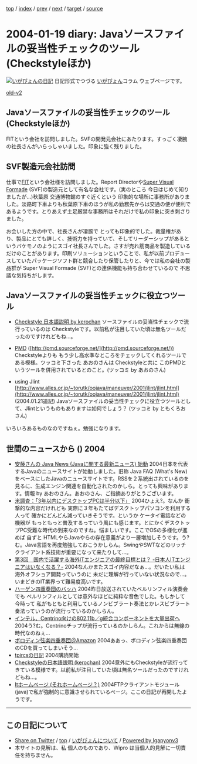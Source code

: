[top](../index.html) 
 / [index](index.html) 
 / [prev](ig040118.html) 
 / [next](ig040120.html) 
 / [target](http://www.igapyon.jp/igapyon/diary/2004/ig040119.html) 
 / [source](https://github.com/igapyon/diary/blob/master/2004/ig040119.src.md) 

2004-01-19 diary: Javaソースファイルの妥当性チェックのツール (Checkstyleほか)
=====================================================================================================
[![いがぴょんの日記](http://www.igapyon.jp/igapyon/diary/images/iga200306s.jpg "いがぴょん")](http://www.igapyon.jp/igapyon/diary/memo/memoigapyon.html) 日記形式でつづる [いがぴょん](http://www.igapyon.jp/igapyon/diary/memo/memoigapyon.html)コラム ウェブページです。

[old-v2](ig040119-orig.html)

## Javaソースファイルの妥当性チェックのツール (Checkstyleほか)

FITという会社を訪問しました。SVFの開発元会社にあたります。すっごく凄腕の社長さんがいらっしゃいました。印象に強く残りました。


## SVF製造元会社訪問

仕事で[FIT](http://www.fit.co.jp/)という会社様を訪問しました。Report Directorや[Super Visual Formade](http://www.tsubasa-tool.com/doc/products/detail/d01.html) (SVF)の製造元として有名な会社です。(実のところ 今日はじめて知りましたが…)秋葉原 交通博物館のすぐ近くという 印象的な場所に事務所がありました。淡路町下車よりも秋葉原下車のほうが私の勤務先からは交通の便が便利であるようです。とりあえず土足厳禁な事務所はそれだけで私の印象に突き刺さりました。

お会いした方の中で、社長さんが凄腕で とっても印象的でした。裁量権があり、製品にとても詳しく、技術力を持っていて、そしてリーダーシップがあるというバケモノのようにスゴイ社長さんでした。さすが売れ筋商品を製造しているだけのことがあります。印刷ソリューションということで、私が以前プロデュースしていたパッケージソフト群と競合したり保管したりと、今では私の会社の製品群が
Super Visual Formade (SVF)との連係機能も持ち合わせているので 不思議な気持ちがします。

## Javaソースファイルの妥当性チェックに役立つツール

* [Checkstyle 日本語説明 by kerochan](http://www.wikiroom.com/kerochan/?Checkstyle)
  ソースファイルの妥当性チェックで流行っているのは Checkstyleです。以前私が注目していた頃は無名ツールだったのですけれどもね…。
  
* [PMD](http://pmd.sourceforge.net/) ([http://pmd.sourceforge.net/](http://pmd.sourceforge.net/))
  Checkstyleよりも もう少し高水準なところをチェックしてくれるツールである模様。ツッコミ下さった あおのさんは Checkstyleと共に このPMDというツールを併用されているとのこと。(ツッコミ by あおのさん)
  
* using Jlint [http://www.alles.or.jp/~torutk/oojava/maneuver/2001/jlint/jlint.html](http://www.alles.or.jp/~torutk/oojava/maneuver/2001/jlint/jlint.html)
  (2004.01.21追記)
  Javaソースファイルの妥当性チェックに役立つツールとして、Jlintというものもありますは如何でしょう？
  (ツッコミ by ともくろお さん)

いろいろあるものなのですねぇ。勉強になります。

## 世間のニュースから () 2004

* [安藤さんの Java News (Javaに関する最新ニュース) 始動](http://javanews.jp/)  2004日本を代表するJavaのニュースサイトが始動しました。旧称 Java FAQ (What's New)をベースにしたJavaのニュースサイトです。RSSを２系統出されているのを見るに、生成エンジン関連を自動化されたのかしら。とっても興味があります。情報 by あおのさん。あおのさん、ご指摘ありがとうございます。
* [米調査：「3年以内にデスクトップPCは半分以下」](http://japan.cnet.com/news/ent/story/0,2000047623,20063729,00.htm)  2004ひょえ?。なんか 衝撃的な内容だけれども 実際に３年もたてばデスクトップパソコンを利用する人って 確かにどんどん減っていきそうです。というか ケータイ電話などの機器が もっともっと普及するっていう風にも感じます。とにかくデスクトップPC受難な時代の到来なのですね。悩ましいです。ここでOSの多様化が進めば 自ずと HTMLやらJavaやらの存在意義がより一層増加しそうです。う?む。Java言語を再度勉強しておこうかしらん。SwingやSWTなどのリッチクライアント系技術が重要になって来たりして…。
* [第3回　国内で活躍する海外ITエンジニアの最終目標とは？ -日本人ITエンジニアはいなくなる？-](http://jibun.atmarkit.co.jp/ljibun01/rensai/noeinjp03/noeinjp01.html)  2004なんかまたスゴイ内容だなぁ…。だいたい私は 海外オフショア開発っていうのに 未だに理解が行っていない状況なので…。いまどきのIT業界って難易度高いです。
* [ハーゲン四重奏団のバッハ](http://www.kanzaki.com/music/cahier/hagen-bach2003)  2004昨日放送されていたベルリンフィル演奏会でも ベルリンフィルとしては意外なほどに純粋な音色でした。もしかして 今時って 私がもともと利用しているノンビブラート奏法とかレスビブラート奏法っていうのが流行っているのかしらん。
* [インテル、Centrino向けの802.11b／g統合コンポーネントを大量出荷へ](http://japan.cnet.com/news/com/story/0,2000047668,20063712,00.htm)  2004う?む。Centrinoチップが流行っているのかしらん。これからは無線の時代なのねぇ…
* [ボロディン弦楽四重奏団＠Amazon](http://www.amazon.co.jp/exec/obidos/classical-artist-search/%E3%83%9C%E3%83%AD%E3%83%87%E3%82%A3%E3%83%B3%E5%BC%A6%E6%A5%BD%E5%9B%9B%E9%87%8D%E5%A5%8F%E5%9B%A3/249-1450693-2522755)  2004ああっ、ボロディン弦楽四重奏団のCDを買ってしまいそう…
* [tpircsの日記](http://d.hatena.ne.jp/tpircs/)  2004購読開始
* [Checkstyleの日本語説明 (kerochan)](http://www.wikiroom.com/kerochan/?Checkstyle)  2004意外にもCheckstyleが流行ってきている模様です。以前私が注目していた頃は無名ツールだったのですけれどもね…。
* [Itホームページ (それホームぺージ？)](http://it.age.jp/)  2004FTPクライアントモジュール(java)で私が強制的に意識させられているページ。ここの日記が再開したようです。


----------------------------------------------------------------------------------------------------

## この日記について

* [Share on Twitter](https://twitter.com/intent/tweet?hashtags=igapyon%2Cdiary%2C%E3%81%84%E3%81%8C%E3%81%B4%E3%82%87%E3%82%93&text=Java%E3%82%BD%E3%83%BC%E3%82%B9%E3%83%95%E3%82%A1%E3%82%A4%E3%83%AB%E3%81%AE%E5%A6%A5%E5%BD%93%E6%80%A7%E3%83%81%E3%82%A7%E3%83%83%E3%82%AF%E3%81%AE%E3%83%84%E3%83%BC%E3%83%AB+%28Checkstyle%E3%81%BB%E3%81%8B%29&url=http%3A%2F%2Fwww.igapyon.jp%2Figapyon%2Fdiary%2F2004%2Fig040119.html) / [top](../index.html) / [いがぴょんについて](http://www.igapyon.jp/igapyon/diary/memo/memoigapyon.html) / [Powered by Igapyonv3](https://github.com/igapyon/igapyonv3)
* 本サイトの見解は、私 個人のものであり、Wipro は当個人的見解に一切責任を持ちません。 
